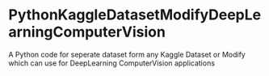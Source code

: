 # PythonKaggleDatasetModifyDeepLearningComputerVision
A Python code for seperate dataset form any Kaggle Dataset or Modify which can use for DeepLearning ComputerVision applications

